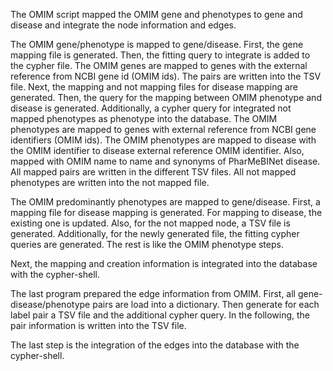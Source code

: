 The OMIM script mapped the OMIM gene and phenotypes to gene and disease and integrate the node information and edges.

The OMIM gene/phenotype is mapped to gene/disease.
               First, the gene mapping file is generated. Then, the fitting query to integrate is added to the cypher file.
               The OMIM genes are mapped to genes with the external reference from NCBI gene id (OMIM ids). The pairs are written into the TSV file.
               Next, the mapping and not mapping files for disease mapping are generated. Then, the query for the mapping between OMIM phenotype and disease is generated. Additionally, a cypher query for integrated not mapped phenotypes as phenotype into the database.
               The OMIM phenotypes are mapped to genes with external reference from NCBI gene identifiers (OMIM ids).
               The OMIM phenotypes are mapped to disease with the OMIM identifier to disease external reference OMIM identifier. Also, mapped with OMIM name to name and synonyms of PharMeBINet disease.
               All mapped pairs are written in the different TSV files. All not mapped phenotypes are written into the not mapped file.

The OMIM predominantly phenotypes are mapped to gene/disease.
               First, a mapping file for disease mapping is generated. For mapping to disease, the existing one is updated. Also, for the not mapped node, a TSV file is generated.
               Additionally, for the newly generated file, the fitting cypher queries are generated.
               The rest is like the OMIM phenotype steps.

Next, the mapping and creation information is integrated into the database with the cypher-shell.

The last program prepared the edge information from OMIM.
               First, all gene-disease/phenotype pairs are load into a dictionary.
               Then generate for each label pair a TSV file and the additional cypher query. In the following, the pair information is written into the TSV file.
               
The last step is the integration of the edges into the database with the cypher-shell.
